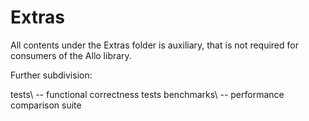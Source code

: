 # Extras

All contents under the Extras folder is auxiliary, that is not required for consumers of the Allo library.

Further subdivision:

tests\ -- functional correctness tests
benchmarks\ -- performance comparison suite

